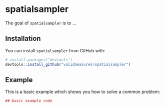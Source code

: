 
<!-- README.md is generated from README.Rmd. Please edit that file -->

# spatialsampler

The goal of `spatialsampler` is to …

## Installation

You can install `spatialsampler` from GitHub with:

``` r
# install.packages("devtools")
devtools::install_github("validmeasures/spatialsampler")
```

## Example

This is a basic example which shows you how to solve a common problem:

``` r
## basic example code
```
